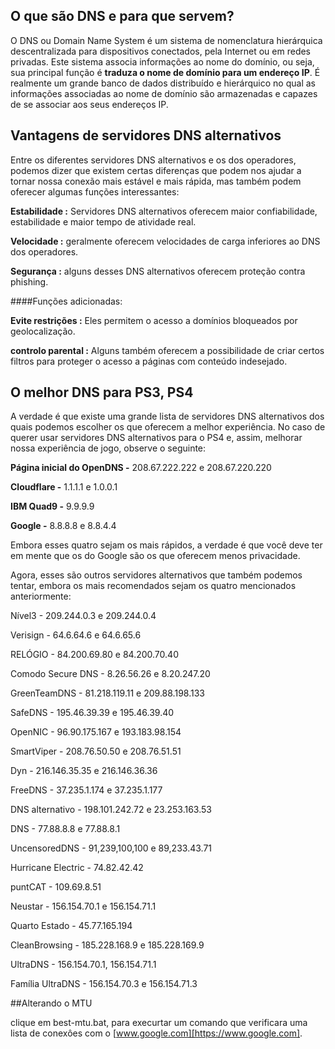 ## O que são DNS e para que servem?

O DNS ou Domain Name System é um sistema de nomenclatura hierárquica descentralizada para dispositivos conectados, pela Internet ou em redes privadas. Este sistema associa informações ao nome do domínio, ou seja, sua principal função é **traduza o nome de domínio para um endereço IP**. É realmente um grande banco de dados distribuído e hierárquico no qual as informações associadas ao nome de domínio são armazenadas e capazes de se associar aos seus endereços IP.

## Vantagens de servidores DNS alternativos

Entre os diferentes servidores DNS alternativos e os dos operadores, podemos dizer que existem certas diferenças que podem nos ajudar a tornar nossa conexão mais estável e mais rápida, mas também podem oferecer algumas funções interessantes:

**Estabilidade :** Servidores DNS alternativos oferecem maior confiabilidade, estabilidade e maior tempo de atividade real.

**Velocidade :** geralmente oferecem velocidades de carga inferiores ao DNS dos operadores.

**Segurança :** alguns desses DNS alternativos oferecem proteção contra phishing.

####Funções adicionadas:

**Evite restrições :** Eles permitem o acesso a domínios bloqueados por geolocalização.

**controlo parental :** Alguns também oferecem a possibilidade de criar certos filtros para proteger o acesso a páginas com conteúdo indesejado.

## O melhor DNS para PS3, PS4
A verdade é que existe uma grande lista de servidores DNS alternativos dos quais podemos escolher os que oferecem a melhor experiência. No caso de querer usar servidores DNS alternativos para o PS4 e, assim, melhorar nossa experiência de jogo, observe o seguinte:

**Página inicial do OpenDNS -** 208.67.222.222 e 208.67.220.220

**Cloudflare -** 1.1.1.1 e 1.0.0.1

**IBM Quad9 -** 9.9.9.9

**Google -** 8.8.8.8 e 8.8.4.4

Embora esses quatro sejam os mais rápidos, a verdade é que você deve ter em mente que os do Google são os que oferecem menos privacidade.

Agora, esses são outros servidores alternativos que também podemos tentar, embora os mais recomendados sejam os quatro mencionados anteriormente:

Nível3 - 209.244.0.3 e 209.244.0.4

Verisign - 64.6.64.6 e 64.6.65.6

RELÓGIO - 84.200.69.80 e 84.200.70.40

Comodo Secure DNS - 8.26.56.26 e 8.20.247.20

GreenTeamDNS - 81.218.119.11 e 209.88.198.133

SafeDNS - 195.46.39.39 e 195.46.39.40

OpenNIC - 96.90.175.167 e 193.183.98.154

SmartViper - 208.76.50.50 e 208.76.51.51

Dyn - 216.146.35.35 e 216.146.36.36

FreeDNS - 37.235.1.174 e 37.235.1.177

DNS alternativo - 198.101.242.72 e 23.253.163.53

DNS - 77.88.8.8 e 77.88.8.1

UncensoredDNS - 91,239,100,100 e 89,233.43.71

Hurricane Electric - 74.82.42.42

puntCAT - 109.69.8.51

Neustar - 156.154.70.1 e 156.154.71.1

Quarto Estado - 45.77.165.194

CleanBrowsing - 185.228.168.9 e 185.228.169.9

UltraDNS - 156.154.70.1, 156.154.71.1

Família UltraDNS - 156.154.70.3 e 156.154.71.3

##Alterando o MTU

clique em best-mtu.bat, para execurtar um comando que verificara uma lista de conexôes com o [www.google.com][https://www.google.com].



[https://www.google.com]: www.google.com